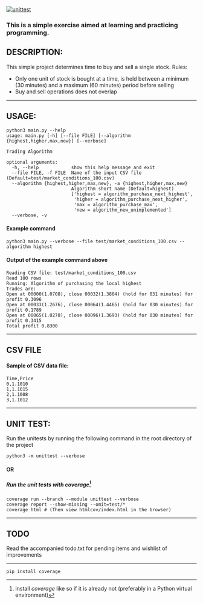 [![unittest](https://github.com/bijalthanawala/trading_algorithms/actions/workflows/unittest.yml/badge.svg)](https://github.com/bijalthanawala/trading_algorithms/actions/workflows/unittest.yml)


### This is a simple exercise aimed at learning and practicing programming.

## DESCRIPTION:
This simple project determines time to buy and sell a single stock.
Rules:
- Only one unit of stock is bought at a time, is held between a minimum (30 minutes) and a maximum (60 minutes) period before selling
- Buy and sell operations does not overlap

-----------------------

## USAGE:

```
python3 main.py --help
usage: main.py [-h] [--file FILE] [--algorithm {highest,higher,max,new}] [--verbose]

Trading Algorithm

optional arguments:
  -h, --help            show this help message and exit
  --file FILE, -f FILE  Name of the input CSV file (Default=test/market_conditions_100.csv)
  --algorithm {highest,higher,max,new}, -a {highest,higher,max,new}
                        Algorithm short name (Default=highest)
                        ['highest = algorithm_purchase_next_highest',
                         'higher = algorithm_purchase_next_higher',
                         'max = algorithm_purchase_max',
                         'new = algorithm_new_unimplemented']
  --verbose, -v
```


#### Example command

```
python3 main.py --verbose --file test/market_conditions_100.csv --algorithm highest
```

#### Output of the example command above
```
Reading CSV file: test/market_conditions_100.csv
Read 100 rows
Running: Algorithm of purchasing the local highest
Trades are:
Open at 00000(1.0708), close 00032(1.3804) (hold for 031 minutes) for profit 0.3096
Open at 00033(1.2676), close 00064(1.4465) (hold for 030 minutes) for profit 0.1789
Open at 00065(1.0278), close 00096(1.3693) (hold for 030 minutes) for profit 0.3415
Total profit 0.8300
```

-----------------------

## CSV FILE

#### Sample of CSV data file:

```
Time,Price
0,1.1010
1,1.1015
2,1.1008
3,1.1012
```

-----------------------

## UNIT TEST:

Run the unitests by running the following command in the root directory of the project

```
python3 -m unittest --verbose
```

#### OR

##### Run the unit tests with coverage[^1]
```
coverage run --branch --module unittest --verbose
coverage report --show-missing --omit=test/*
coverage html # (Then view htmlcov/index.html in the browser)
```

-----------------------

## TODO

Read the accompanied todo.txt for pending items and wishlist of improvements


-----------------------

[^1]: Install *coverage* like so if it is already not (preferably in a Python virtual environment)
  ```
  pip install coverage
  ```
